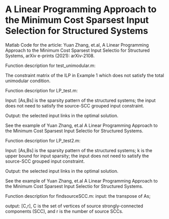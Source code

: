 # A Linear Programming Approach to the Minimum Cost Sparsest Input Selection for Structured Systems
Matlab Code for the article: Yuan Zhang, et.al,  A Linear Programming Approach to the Minimum Cost Sparsest Input Selectio for Structured Systems, arXiv e-prints (2021): arXiv-2108.


Function description for test_unimodular.m:

The constraint matrix of the ILP in Example 1 which does not satisfy the total unimodular condition. 

Function description for LP_test.m:

Input: [As,Bs] is the sparsity pattern of the structured systems; the input does not need to satisfy the source-SCC grouped input constraint.  

Output: the selected input links in the optimal solution. 

See the example of Yuan Zhang, et.al  A Linear Programming Approach to the Minimum Cost Sparsest Input Selectio for Structured Systems.


Function description for LP_test2.m:

Input: [As,Bs] is the sparsity pattern of the structured systems; k is the upper bound for input sparsity; the input does not need to satisfy the source-SCC grouped input constraint.  

Output: the selected input links in the optimal solution. 

See the example of Yuan Zhang, et.al  A Linear Programming Approach to the Minimum Cost Sparsest Input Selectio for Structured Systems.

Function description for findsourceSCC.m: 
input: the transpose of As; 

output: [C,r], C is the set of vertices of source strongly-connected components (SCC), and r is the number of source SCCs.  
